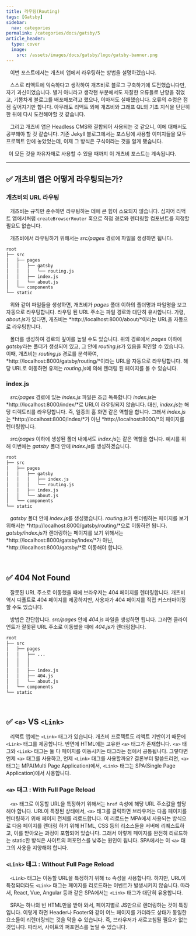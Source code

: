 ```yaml
---
title: 라우팅(Routing)
tags: [Gatsby]
sidebar:
  nav: categories
permalink: /categories/docs/gatsby/5
article_header:
  type: cover
  image:
    src: /assets/images/docs/gatsby/logo/gatsby-banner.png
---
```


<div class="article__content" markdown="1">

&ensp; 이번 포스트에서는 개츠비 앱에서 라우팅하는 방법을 설명하겠습니다.

&ensp; 스스로 리액트에 익숙하다고 생각하여 개츠비로 블로그 구축하기에 도전했습니다만, 자기 과신이었습니다. 별거 아니라고 생각핸 부분에서도 자잘한 오류들로 난항을 겪었고, 기똥차게 블로그를 배포해보려고 했으나, 이마저도 실패했습니다. 오류의 수렁은 점점 깊어지기만 합니다. 아무래도 리액트 외에 개츠비와 그래프 QL의 기초 지식을 단단히 한 뒤에 다시 도전해야할 것 같습니다.

&ensp; 그리고 개츠비 앱은 Headless CMS와 결합되어 사용되는 것 같으니, 이에 대해서도 공부해야 할 것 같습니다. 기존 Jekyll 블로그에서는 포스팅에 사용할 이미지들을 모두 프로젝트 안에 놓았었는데, 이제 그 방식은 구식이라는 것을 알게 됐습니다.

&ensp;이 모든 것을 자유자재로 사용할 수 있을 때까지 이 개츠비 포스트는 계속됩니다.

---

## ✅ 개츠비 앱은 어떻게 라우팅되는가?

### 개츠비의 URL 라우팅

&ensp; 개츠비는 규칙만 준수하면 라우팅하는 데에 큰 힘이 소요되지 않습니다. 심지어 리액트 앱에서처럼 `createBrowserRouter` 훅으로 직접 경로와 렌더링할 컴포넌트를 지정할 필요도 없습니다.

&ensp; 개츠비에서 라우팅하기 위해서는 _src/pages_ 경로에 파일을 생성하면 됩니다.

```zsh
root
├── src
│   ├── pages
│   │   ├── gatsby
│   │   │   └── routing.js
│   │   ├── index.js
│   │   └── about.js
│   └── components
└── static
```

&ensp; 위와 같이 파일들을 생성하면, 개츠비가 _pages_ 폴더 이하의 폴더명과 파일명을 보고 자동으로 라우팅합니다. 라우팅 된 URL 주소는 파일 경로와 대단히 유사합니다. 가령, *about.js*가 있다면, 개츠비는 *http://localhost:8000/about/*이라는 URL을 자동으로 라우팅합니다.

&ensp; 폴더를 생성하여 경로의 깊이를 높일 수도 있습니다. 위의 경로에서 _pages_ 이하에 *gatsby*라는 폴더가 생성되어 있고, 그 안에 *routing.js*가 있음을 확인할 수 있습니다. 이때, 개츠비는 _routing.js_ 경로를 분석하여, *http://localhost:8000/gatsby/routing/*이라는 URL을 자동으로 라우팅합니다. 해당 URL로 이동하면 유저는 *routing.js*에 의해 렌더링 된 페이지를 볼 수 있습니다.

### index.js

&ensp; _src/pages_ 경로에 있는 _index.js_ 파일은 조금 독특합니다 *index.js*는 *http://localhost:8000/index/*로 URL이 라우팅되지 않습니다. 대신, *index.js*는 해당 디렉토리를 라우팅합니다. 즉, 일종의 홈 화면 같은 역할을 합니다. 그래서 *index.js*는 *http://localhost:8000/index/*가 아닌 *http://localhost:8000/*의 페이지를 렌더링합니다.

&ensp; _src/pages_ 이하에 생성된 폴더 내에서도 *index.js*는 같은 역할을 합니다. 예시를 위해 이번에는 _gatsby_ 폴더 안에 *index.js*를 생성하겠습니다.

```zsh
root
├── src
│   ├── pages
│   │   ├── gatsby
│   │   │   ├── index.js
│   │   │   └── routing.js
│   │   ├── index.js
│   │   └── about.js
│   └── components
└── static
```

&ensp; _gatsby_ 폴더 안에 *index.js*를 생성했습니다. *routing.js*가 렌더링하는 페이지를 보기 위해서는 *http://localhost:8000/gatsby/routing/*으로 이동하면 됩니다. *gatsby/index.js*가 렌더링하는 페이지를 보기 위해서는 *http://localhost:8000/gatsby/index/*가 아닌, *http://localhost:8000/gatsby/*로 이동해야 합니다.

<br/>

## ✅ 404 Not Found

&ensp; 잘못된 URL 주소로 이동했을 때에 브라우저는 404 페이지를 렌더링합니다. 개츠비 역시 디폴트로 404 페이지를 제공하지만, 사용자가 404 페이지를 직접 커스터마이징할 수도 있습니다.

&ensp; 방법은 간단합니다. _src/pages_ 안에 _404.js_ 파일을 생성하면 됩니다. 그러면 클라이언트가 잘못된 URL 주소로 이동했을 때에 *404.js*가 렌더링됩니다.

```zsh
root
├── src
│   ├── pages
│   │   ├── ...
│   │   │
│   │   │
│   │   ├── index.js
│   │   ├── 404.js
│   │   └── about.js
│   └── components
└── static
```

<br/>

## ✅ `<a>` VS `<Link>`

&ensp; 리액트 앱에는 `<Link>` 태그가 있습니다. 개츠비 프로젝트도 리액트 기반이기 때문에 `<Link>` 태그를 제공합니다. 반면에 HTML에는 고유한 `<a>` 태그가 존재합니다. `<a>` 태그와 `<Link>` 태그는 둘 다 페이지를 이동시키는 태그라는 점에서 공통됩니다. 그렇다면 언제 `<a>` 태그를 사용하고, 언제 `<Link>` 태그를 사용할까요? 결론부터 말씀드리면, `<a>` 태그는 MPA(Multi Page Application)에서, `<Link>` 태그는 SPA(Single Page Application)에서 사용합니다.

### `<a>` 태그 : With Full Page Reload

&ensp; `<a>` 태그로 이동할 URL을 특정하기 위해서는 `href` 속성에 해당 URL 주소값을 할당해야 합니다. URL이 특정된 상태에서, `<a>` 태그를 클릭하면 브라우저는 다음 페이지를 렌더링하기 위해 페이지 전체를 리로드합니다. 이 리로드는 MPA에서 사용되는 방식으로 다음 페이지를 렌더링 하기 위해 HTML, CSS 등의 리소스들을 서버에 리퀘스트하고, 이를 받아오는 과정이 포함되어 있습니다. 그래서 이렇게 페이지를 완전히 리로드하는 static한 방식은 사이트의 퍼포먼스를 낮추는 원인이 됩니다. SPA에서는 이 `<a>` 태그의 사용을 지양해야 합니다.

### `<Link>` 태그 : Without Full Page Reload

&ensp; `<Link>` 태그는 이동할 URL을 특정하기 위해 `to` 속성을 사용합니다. 하지만, URL이 특정되더라도 `<Link>` 태그는 페이지를 리로드하는 이벤트가 발생시키지 않습니다. 따라서, React, Vue, Angular 등과 같은 SPA에서는 `<Link>` 태그가 대단히 유용합니다.

&ensp; SPA는 하나의 빈 HTML만을 받아 와서, 페이지별로 JS만으로 렌더링하는 것이 특징입니다. 이렇게 하면 Header나 Footer와 같이 어느 페이지를 가더라도 상태가 동일한 요소들이 리렌더링되는 것을 막을 수 있습니다. 즉, 브라우저가 새로고침될 필요가 없는 것입니다. 따라서, 사이트의 퍼포먼스를 높일 수 있습니다.

</div>
